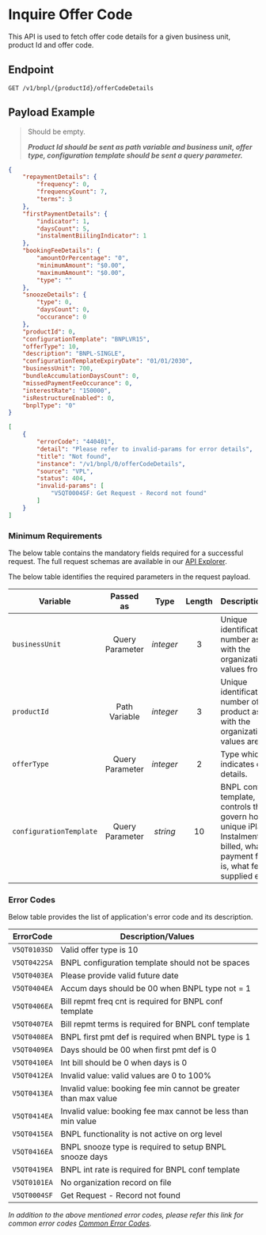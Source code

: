 # Inquire Offer Code

This API is used to fetch offer code details for a given business unit, product Id and offer code.

## Endpoint

`GET /v1/bnpl/{productId}/offerCodeDetails`

## Payload Example

<!--
type: tab
titles: Request, Response, Error
-->

>Should be empty.
>
>***Product Id should be sent as path variable and business unit, offer type, configuration template should be sent a query parameter.***

<!--
type: tab
-->

```json
{
    "repaymentDetails": {
        "frequency": 0,
        "frequencyCount": 7,
        "terms": 3
    },
    "firstPaymentDetails": {
        "indicator": 1,
        "daysCount": 5,
        "instalmentBiilingIndicator": 1
    },
    "bookingFeeDetails": {
        "amountOrPercentage": "0",
        "minimumAmount": "$0.00",
        "maximumAmount": "$0.00",
        "type": ""
    },
    "snoozeDetails": {
        "type": 0,
        "daysCount": 0,
        "occurance": 0
    },
    "productId": 0,
    "configurationTemplate": "BNPLVR15",
    "offerType": 10,
    "description": "BNPL-SINGLE",
    "configurationTemplateExpiryDate": "01/01/2030",
    "businessUnit": 700,
    "bundleAccumulationDaysCount": 0,
    "missedPaymentFeeOccurance": 0,
    "interestRate": "150000",
    "isRestructureEnabled": 0,
    "bnplType": "0"
}
```

<!--
type: tab
-->

```json
[
    {
        "errorCode": "440401",
        "detail": "Please refer to invalid-params for error details",
        "title": "Not found",
        "instance": "/v1/bnpl/0/offerCodeDetails",
        "source": "VPL",
        "status": 404,
        "invalid-params": [
            "V5QT0004SF: Get Request - Record not found"
        ]
    }
]
```

<!-- type: tab-end -->

### Minimum Requirements

The below table contains the mandatory fields required for a successful request. The full request schemas are available in our [API Explorer](../api/?type=get&path=/v1/bnpl/{productId}/offerCodeDetails).

The below table identifies the required parameters in the request payload.

| Variable | Passed as | Type | Length | Description/Values |
| -------- | :-------: | :--: | :------------: | ------------------ |
| `businessUnit` | Query Parameter | *integer* | 3 | Unique identification number associated with the organization. Valid values from 1-998. |
| `productId` | Path Variable | *integer* | 3 | Unique identification number of the product associated with the organization. Valid values are 1-998. |
| `offerType` | Query Parameter | *integer* | 2 | Type which indicates offer details. |
| `configurationTemplate` | Query Parameter | *string* | 10 | BNPL configuration template, set of controls that govern how each unique iPlan (BNPL Instalment Plan) is billed, what the payment frequency is, what fees are supplied etc. |

### Error Codes

Below table provides the list of application's error code and its description.

| ErrorCode |  Description/Values |
| --------  | ------------------ |
| `V5QT0103SD` | Valid offer type is 10 |
| `V5QT0422SA` | BNPL configuration template should not be spaces |
| `V5QT0403EA` | Please provide valid future date |
| `V5QT0404EA` | Accum days should be 00 when BNPL type not = 1 |
| `V5QT0406EA` | Bill repmt freq cnt is required for BNPL conf template |
| `V5QT0407EA` | Bill repmt terms is required for BNPL conf template |
| `V5QT0408EA` | BNPL first pmt def is required when BNPL type is 1 |
| `V5QT0409EA` | Days should be 00 when first pmt def is 0 |
| `V5QT0410EA` | Int bill should be 0 when days is 0 |
| `V5QT0412EA` | Invalid value: valid values are 0 to 100% |
| `V5QT0413EA` | Invalid value: booking fee min cannot be greater than max value
| `V5QT0414EA` | Invalid value: booking fee max cannot be less than min value |
| `V5QT0415EA` | BNPL functionality is not active on org level |
| `V5QT0416EA` | BNPL snooze type is required to setup BNPL snooze days |
| `V5QT0419EA` | BNPL int rate is required for BNPL conf template |
| `V5QT0101EA` | No organization record on file |
| `V5QT0004SF` | Get Request - Record not found |

*In addition to the above mentioned error codes, please refer this link for common error codes [Common Error Codes](?path=docs/Common_Error_Code.md).*
